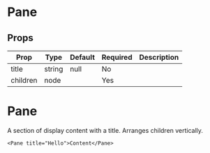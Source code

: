 Pane
====


Props
-----

Prop                  | Type     | Default                   | Required | Description
--------------------- | -------- | ------------------------- | -------- | -----------
title|string|null|No|
children|node||Yes|

# Pane

A section of display content with a title. Arranges children vertically.

```
<Pane title="Hello">Content</Pane>
```
